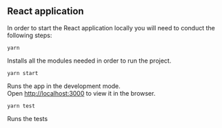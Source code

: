 ## React application

In order to start the React application locally you will need to conduct the following steps:

```
yarn
```

Installs all the modules needed in order to run the project.

```
yarn start
```

Runs the app in the development mode.<br />
Open [http://localhost:3000](http://localhost:3000) to view it in the browser.

```
yarn test
```

Runs the tests
